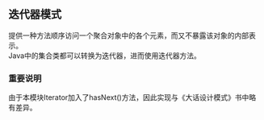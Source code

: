 ## 迭代器模式
提供一种方法顺序访问一个聚合对象中的各个元素，而又不暴露该对象的内部表示。  
Java中的集合类都可以转换为迭代器，进而使用迭代器方法。

### 重要说明
由于本模块Iterator加入了hasNext()方法，因此实现与《大话设计模式》书中略有差异。
